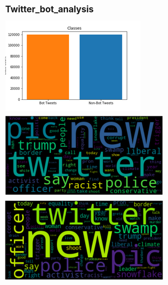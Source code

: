 # Twitter_bot_analysis




![](/plots/class_count.png)



![](/plots/word_count_cloud.png)


![](/plots/svd_word_cloud_screen.png)
